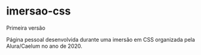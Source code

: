 # imersao-css
Primeira versão


Página pessoal desenvolvida durante uma imersão em CSS organizada pela Alura/Caelum no ano de 2020.
